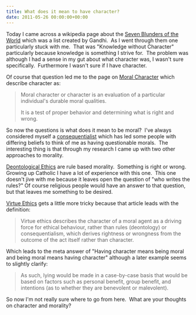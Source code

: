```yaml
---
title: What does it mean to have character?
date: 2011-05-26 00:00:00+00:00
---
```


Today I came across a wikipedia page about the [Seven Blunders of the World](http://en.wikipedia.org/wiki/Seven_Blunders_of_the_World) which was a list created by Gandhi.  As I went through them one particularly stuck with me.  That was "Knowledge without Character" particularly because knowledge is something I strive for.  The problem was although I had a sense in my gut about what character was, I wasn't sure specifically.  Furthermore I wasn't sure if I have character.

Of course that question led me to the page on [Moral Character](http://en.wikipedia.org/wiki/Moral_character) which describe character as:

> Moral character or character is an evaluation of a particular individual's durable moral qualities.
>
> It is a test of proper behavior and determining what is right and wrong.

So now the questions is what does it mean to be moral?  I've always considered myself a [consequentialist](http://en.wikipedia.org/wiki/Consequentialism) which has led some people with differing beliefs to think of me as having questionable morals.  The interesting thing is that through my research I came up with two other approaches to morality.

[Deontological Ethics](http://en.wikipedia.org/wiki/Deontological_ethics) are rule based morality.  Something is right or wrong.  Growing up Catholic I have a lot of experience with this one.  This one doesn't jive with me because it leaves open the question of "who writes the rules?" Of course religious people would have an answer to that question, but that leaves me something to be desired.

[Virtue Ethics](http://en.wikipedia.org/wiki/Virtue_ethics) gets a little more tricky because that article leads with the definition:

> Virtue ethics describes the character of a moral agent as a driving force for ethical behaviour, rather than rules (deontology) or consequentialism, which derives rightness or wrongness from the outcome of the act itself rather than character.

Which leads to the meta answer of "Having character means being moral and being moral means having character" although a later example seems to slightly clarify:

> As such, lying would be made in a case-by-case basis that would be based on factors such as personal benefit, group benefit, and intentions (as to whether they are benevolent or malevolent).

So now I'm not really sure where to go from here.  What are your thoughts on character and morality?
